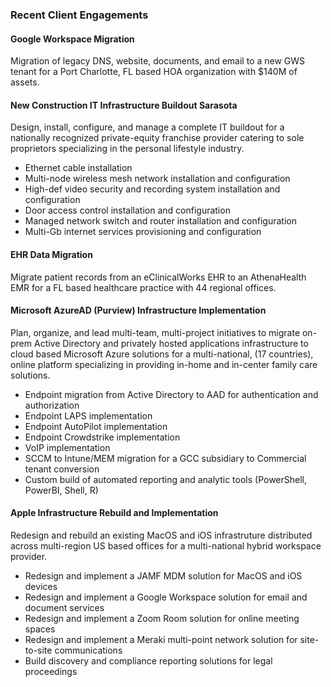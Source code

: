 ### Recent Client Engagements ###  

#### Google Workspace Migration ####  
Migration of legacy DNS, website, documents, and email to a new GWS tenant
for a Port Charlotte, FL based HOA organization with $140M of assets.  

#### New Construction IT Infrastructure Buildout Sarasota ####
Design, install, configure, and manage a complete IT buildout for a nationally recognized private-equity
franchise provider catering to sole proprietors specializing in the personal lifestyle industry.  
- Ethernet cable installation
- Multi-node wireless mesh network installation and configuration
- High-def video security and recording system installation and configuration
- Door access control installation and configuration
- Managed network switch and router installation and configuration
- Multi-Gb internet services provisioning and configuration

#### EHR Data Migration ####  
Migrate patient records from an eClinicalWorks EHR to an AthenaHealth EMR
for a FL based healthcare practice with 44 regional offices.  

#### Microsoft AzureAD (Purview) Infrastructure Implementation ####  
Plan, organize, and lead multi-team, multi-project initiatives to migrate on-prem Active Directory and 
privately hosted applications infrastructure to cloud based Microsoft Azure solutions for a
multi-national, (17 countries), online platform specializing in providing in-home and in-center family care solutions.  
- Endpoint migration from Active Directory to AAD for authentication and authorization
- Endpoint LAPS implementation
- Endpoint AutoPilot implementation
- Endpoint Crowdstrike implementation
- VoIP implementation
- SCCM to Intune/MEM migration for a GCC subsidiary to Commercial tenant conversion
- Custom build of automated reporting and analytic tools (PowerShell, PowerBI, Shell, R)

#### Apple Infrastructure Rebuild and Implementation ####  
Redesign and rebuild an existing MacOS and iOS infrastruture distributed across
multi-region US based offices for a multi-national hybrid workspace provider.  
- Redesign and implement a JAMF MDM solution for MacOS and iOS devices
- Redesign and implement a Google Workspace solution for email and document services
- Redesign and implement a Zoom Room solution for online meeting spaces
- Redesign and implement a Meraki multi-point network solution for site-to-site communications
- Build discovery and compliance reporting solutions for legal proceedings



